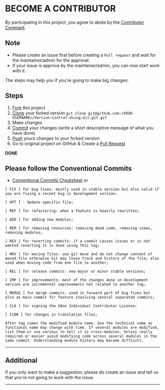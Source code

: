 # BECOME A CONTRIBUTOR

By participating in this project, you agree to abide by the [Contributor Covenant](CODE_OF_CONDUCT.md).

## Note
- Please create an issue first before creating a `Pull request` and wait for the maintainer/admin for the approval.
- If your issue is approve by the maintainer/admin, you can now start work with it. 

The steps may help you if you're going to make big changes:

## Steps

1. [Fork](https://help.github.com/articles/fork-a-repo/) this project
2. [Clone](https://help.github.com/articles/fork-a-repo/#step-2-create-a-local-clone-of-your-fork) your forked version `git clone git@github.com:<YOUR-USERNAME>/Version-Control-Using-Git.git.git`
3. Make changes 
4. [Commit](https://help.github.com/articles/adding-a-file-to-a-repository-using-the-command-line/) your changes (write a short descriptive message of what you have done)
5. [Push](https://help.github.com/articles/pushing-to-a-remote/) yours changes to your forked version
6. Go to original project on GitHub & Create a [Pull Request](https://help.github.com/articles/about-pull-requests/)

**DONE**

## Please follow the Conventional Commits
- <a href="https://gist.github.com/Zekfad/f51cb06ac76e2457f11c80ed705c95a3">Conventional Commits Cheatsheet</a> or 
```
[ FIX ] for bug fixes: mostly used in stable version but also valid if you are fixing a recent bug in development version;

[ UPT ] - Update specifix file;

[ REF ] for refactoring: when a feature is heavily rewritten;

[ ADD ] for adding new modules;

[ REM ] for removing resources: removing dead code, removing views, removing modules;

[ REV ] for reverting commits: if a commit causes issues or is not wanted reverting it is done using this tag;

[ MOV ] for moving files: use git move and do not change content of moved file otherwise Git may loose track and history of the file; also used when moving code from one file to another;

[ REL ] for release commits: new major or minor stable versions;

[ IMP ] for improvements: most of the changes done in development version are incremental improvements not related to another tag;

[ MERGE ] for merge commits: used in forward port of bug fixes but also as main commit for feature involving several separated commits;

[ CLA ] for signing the Odoo Individual Contributor License;

[ I18N ] for changes in translation files;

After tag comes the modified module name. Use the technical name as functional name may change with time. If several modules are modified, list them or use various to tell it is cross-modules. Unless really required or easier avoid modifying code across several modules in the same commit. Understanding module history may become difficult.
```
<hr />

## Additional
If you only want to make a suggestion, please do create an issue and tell us that you're not going to work with the issue.

<hr />